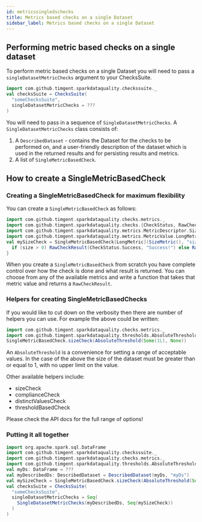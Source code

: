 ```yaml
---
id: metricssingledschecks
title: Metrics based checks on a single Dataset
sidebar_label: Metrics based checks on a single Dataset
---
```

## Performing metric based checks on a single dataset
To perform metric based checks on a single Dataset you will need to pass a 
`singleDatasetMetricChecks` argument to your ChecksSuite.

```scala mdoc:compile-only
import com.github.timgent.sparkdataquality.checkssuite._
val checksSuite = ChecksSuite(
  "someChecksSuite", 
  singleDatasetMetricChecks = ???
)
```
You will need to pass in a sequence of `SingleDatasetMetricChecks`. A `SingleDatasetMetricChecks` class consists of:
1. A `DescribedDataset` - contains the Dataset for the checks to be performed on, and a user-friendly description of the
dataset which is used in the returned results and for persisting results and metrics.
2. A list of `SingleMetricBasedCheck`.

## How to create a SingleMetricBasedCheck

### Creating a SingleMetricBasedCheck for maximum flexibility
You can create a `SingleMetricBasedCheck` as follows:
```scala mdoc:compile-only
import com.github.timgent.sparkdataquality.checks.metrics._
import com.github.timgent.sparkdataquality.checks.{CheckStatus, RawCheckResult}
import com.github.timgent.sparkdataquality.metrics.MetricDescriptor.SizeMetric
import com.github.timgent.sparkdataquality.metrics.MetricValue.LongMetric
val mySizeCheck = SingleMetricBasedCheck[LongMetric](SizeMetric(), "sizeMetric"){ size =>
  if (size > 0) RawCheckResult(CheckStatus.Success, "Success!") else RawCheckResult(CheckStatus.Error, "No data!")
}
```
When you create a `SingleMetricBasedCheck` from scratch you have complete control over how the check is done and what
result is returned. You can choose from any of the available metrics and write a function that takes that metric value
and returns a `RawCheckResult`.

### Helpers for creating SingleMetricBasedChecks
If you would like to cut down on the verbosity then there are number of helpers you can use. For example the above
could be written:
```scala mdoc:compile-only
import com.github.timgent.sparkdataquality.checks.metrics._
import com.github.timgent.sparkdataquality.thresholds.AbsoluteThreshold
SingleMetricBasedCheck.sizeCheck(AbsoluteThreshold(Some(1L), None))
```
An `AbsoluteThreshold` is a convenience for setting a range of acceptable values. In the case of the above the size of
the dataset must be greater than or equal to 1, with no upper limit on the value.

Other available helpers include:
* sizeCheck
* complianceCheck
* distinctValuesCheck
* thresholdBasedCheck

Please check the API docs for the full range of options!

### Putting it all together
```scala mdoc:compile-only
import org.apache.spark.sql.DataFrame
import com.github.timgent.sparkdataquality.checkssuite._
import com.github.timgent.sparkdataquality.checks.metrics._
import com.github.timgent.sparkdataquality.thresholds.AbsoluteThreshold
val myDs: DataFrame = ???
val myDescribedDs: DescribedDataset = DescribedDataset(myDs, "myDs")
val mySizeCheck = SingleMetricBasedCheck.sizeCheck(AbsoluteThreshold(Some(1L), None))
val checksSuite = ChecksSuite(
  "someChecksSuite",
  singleDatasetMetricChecks = Seq(
    SingleDatasetMetricChecks(myDescribedDs, Seq(mySizeCheck))
  )
)
```